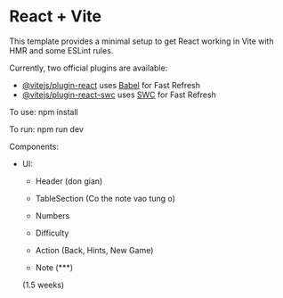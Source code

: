 # React + Vite

This template provides a minimal setup to get React working in Vite with HMR and some ESLint rules.

Currently, two official plugins are available:

- [@vitejs/plugin-react](https://github.com/vitejs/vite-plugin-react/blob/main/packages/plugin-react/README.md) uses [Babel](https://babeljs.io/) for Fast Refresh
- [@vitejs/plugin-react-swc](https://github.com/vitejs/vite-plugin-react-swc) uses [SWC](https://swc.rs/) for Fast Refresh

To use:
npm install

To run:
npm run dev

Components:
- UI:
    + Header (don gian)
    + TableSection (Co the note vao tung o)
    + Numbers

    + Difficulty
    + Action (Back, Hints, New Game)
    + Note (***)

    (1.5 weeks)